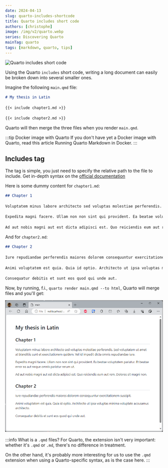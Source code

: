 ```yaml
---
date: 2024-04-13
slug: quarto-includes-shortcode
title: Quarto includes short code
authors: [christophe]
image: /img/v2/quarto.webp
series: Discovering Quarto
mainTag: quarto
tags: [markdown, quarto, tips]
---
```

![Quarto includes short code](/img/v2/quarto.webp)

Using the Quarto `includes` short code, writing a long document can easily be broken down into several smaller ones.

Imagine the following `main.qmd` file:

<Snippet filename="main.qmd">

```markdown
# My thesis in Latin

{{< include chapter1.md >}}

{{< include chapter2.md >}}
```

</Snippet>

Quarto will then merge the three files when you render `main.qmd`.

<!-- truncate -->

:::tip Docker image with Quarto
If you don't have yet a Docker image with Quarto, read this article <Link to="/blog/docker-quarto">Running Quarto Markdown in Docker</Link>.
:::

## Includes tag

The tag is simple, you just need to specify the relative path to the file to include. Get in-depth syntax on the [official documentation](https://quarto.org/docs/authoring/includes.html)

Here is some dummy content for `chapter1.md`:

<Snippet filename="chapter1.md">

<!-- cspell:disable -->
```markdown
## Chapter 1

Voluptatem minus labore architecto sed voluptas molestiae perferendis. Sed voluptatem ut amet at blanditiis sunt et exercitationem quidem. Vel id impedit dicta omnis repudiandae iure.

Expedita magni facere. Ullam non non sint qui provident. Ea beatae voluptatem pariatur. Et beatae error ea aut neque omnis pariatur rerum ut.

Ad aut nobis magni aut est dicta adipisci est. Quo reiciendis eum aut rem. Dolores sit magni non.
```

</Snippet>

And for `chapter2.md`:

<Snippet filename="chapter2.md">

```markdown
## Chapter 2

Iure repudiandae perferendis maiores dolorem consequuntur exercitationem suscipit.

Animi voluptatem est quia. Quia id optio. Architecto ut ipsa voluptas minima voluptate accusamus architecto.

Consequatur debitis et sunt eos quod qui unde aut.
```

</Snippet>

<!-- cspell:enable -->

Now, by running, f.i., `quarto render main.qmd --to html`, Quarto will merge files and you'll get:

![Quarto includes](./images/includes.png)

:::info What is a `.qmd` files?
For Quarto, the extension isn't very important: whether it's `.qmd` or `.md`, there's no difference in treatment.

On the other hand, it's probably more interesting for us to use the `.qmd` extension when using a Quarto-specific syntax, as is the case here.
:::
